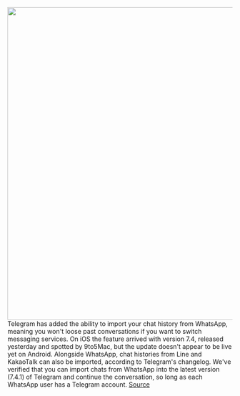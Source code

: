 <img src='https://cdn.vox-cdn.com/thumbor/_D32rpq89Mc0xH2sRq86f6wWBUo=/0x0:2040x1360/1200x800/filters:focal(857x517:1183x843)/cdn.vox-cdn.com/uploads/chorus_image/image/68732803/acastro_180417_1777_telegram_0001.0.jpg' width='700px' /><br/>
Telegram has added the ability to import your chat history from WhatsApp, meaning you won't loose past conversations if you want to switch messaging services. On iOS the feature arrived with version 7.4, released yesterday and spotted by 9to5Mac, but the update doesn't appear to be live yet on Android. Alongside WhatsApp, chat histories from Line and KakaoTalk can also be imported, according to Telegram's changelog. We've verified that you can import chats from WhatsApp into the latest version (7.4.1) of Telegram and continue the conversation, so long as each WhatsApp user has a Telegram account.
<a href='https://www.theverge.com/2021/1/28/22253918/telegram-ios-chat-history-import-whatsapp-line-kakaotalk'> Source <a/>